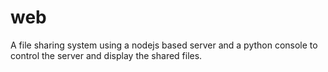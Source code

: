 # web
A file sharing system using a nodejs based server and a python console to control the server and display the shared files.
